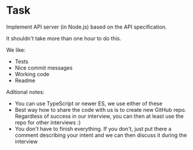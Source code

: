 # Task 

Implement API server (in Node.js) based on the API specification.

It shouldn't take more than one hour to do this.

We like:
- Tests 
- Nice commit messages
- Working code
- Readme

Aditional notes:
- You can use TypeScript or newer ES, we use either of these
- Best way how to share the code with us is to create new GitHub repo. Regardless of success in our interview, you can then at least use the repo for other interviews :)
- You don't have to finish everything. If you don't, just put there a comment describing your intent and we can then discuss it during the interview